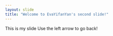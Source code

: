 ```yaml
---
layout: slide
title: "Welcome to EvaYifanYan's second slide!"
---
```

This is my slide
Use the left arrow to go back!
